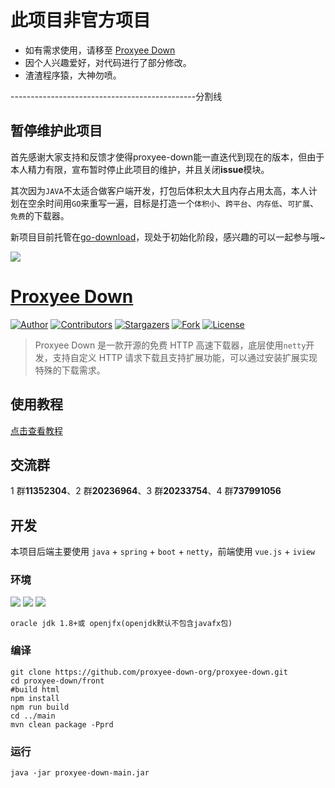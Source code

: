 # 此项目非官方项目
 - 如有需求使用，请移至 [Proxyee Down](https://pdown.org)
 - 因个人兴趣爱好，对代码进行了部分修改。
 - 渣渣程序猿，大神勿喷。
 
----------------------------------------------分割线
## 暂停维护此项目
首先感谢大家支持和反馈才使得proxyee-down能一直迭代到现在的版本，但由于本人精力有限，宣布暂时停止此项目的维护，并且关闭**issue**模块。

其次因为`JAVA`不太适合做客户端开发，打包后体积太大且内存占用太高，本人计划在空余时间用`GO`来重写一遍，目标是打造一个`体积小`、`跨平台`、`内存低`、`可扩展`、`免费`的下载器。

新项目目前托管在[go-download](https://github.com/monkeyWie/go-download)，现处于初始化阶段，感兴趣的可以一起参与哦~

![](https://i.imgur.com/dUvNgmd.jpg)  

# [Proxyee Down](https://pdown.org)
[![Author](https://img.shields.io/badge/author-monkeyWie-red.svg?style=flat-square)](https://github.com/monkeyWie)
[![Contributors](https://img.shields.io/github/contributors/proxyee-down-org/proxyee-down.svg?style=flat-square)](https://github.com/proxyee-down-org/proxyee-down/graphs/contributors)
[![Stargazers](https://img.shields.io/github/stars/proxyee-down-org/proxyee-down.svg?style=flat-square)](https://github.com/proxyee-down-org/proxyee-down/stargazers)
[![Fork](https://img.shields.io/github/forks/proxyee-down-org/proxyee-down.svg?style=flat-square)](https://github.com/proxyee-down-org/proxyee-down/fork)
[![License](https://img.shields.io/github/license/proxyee-down-org/proxyee-down.svg?style=flat-square)](https://github.com/proxyee-down-org/proxyee-down/blob/master/LICENSE)

> Proxyee Down 是一款开源的免费 HTTP 高速下载器，底层使用`netty`开发，支持自定义 HTTP 请求下载且支持扩展功能，可以通过安装扩展实现特殊的下载需求。

## 使用教程

[点击查看教程](https://github.com/proxyee-down-org/proxyee-down/wiki/%E4%BD%BF%E7%94%A8%E6%95%99%E7%A8%8B)

## 交流群

1 群**11352304**、2 群**20236964**、3 群**20233754**、4 群**737991056**

## 开发

本项目后端主要使用 `java` + `spring` + `boot` + `netty`，前端使用 `vue.js` + `iview`

### 环境
![](https://img.shields.io/badge/JAVA-1.8%2B-brightgreen.svg) ![](https://img.shields.io/badge/maven-3.0%2B-brightgreen.svg) ![](https://img.shields.io/badge/node.js-8.0%2B-brightgreen.svg)

	oracle jdk 1.8+或 openjfx(openjdk默认不包含javafx包)

### 编译

```
git clone https://github.com/proxyee-down-org/proxyee-down.git
cd proxyee-down/front
#build html
npm install
npm run build
cd ../main
mvn clean package -Pprd
```

### 运行
```
java -jar proxyee-down-main.jar
```
